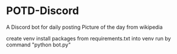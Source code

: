 # POTD-Discord
A Discord bot for daily posting Picture of the day from wikipedia

create venv 
install packages from requirements.txt into venv
run by command "python bot.py"
